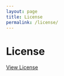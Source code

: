 ```yaml
---
layout: page
title: License
permalink: /license/
---
```


# License
[View License](https://www.youtube.com/watch?v=dQw4w9WgXcQ)
